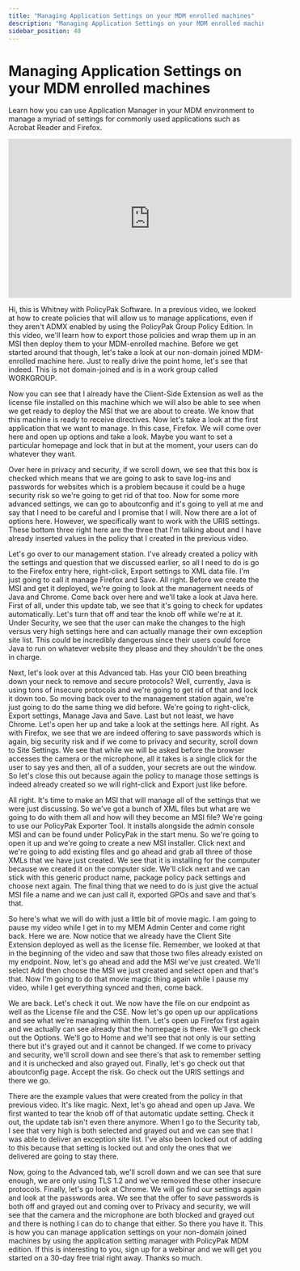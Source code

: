 ```yaml
---
title: "Managing Application Settings on your MDM enrolled machines"
description: "Managing Application Settings on your MDM enrolled machines"
sidebar_position: 40
---
```

# Managing Application Settings on your MDM enrolled machines

Learn how you can use Application Manager in your MDM environment to manage a myriad of settings for
commonly used applications such as Acrobat Reader and Firefox.

<iframe width="560" height="315" src="https://www.youtube.com/embed/TAU2CareRu4" title="Managing Application Settings on your MDM enrolled machines" frameborder="0" allow="accelerometer; autoplay; clipboard-write; encrypted-media; gyroscope; picture-in-picture; web-share" referrerpolicy="strict-origin-when-cross-origin" allowfullscreen="1"></iframe>

Hi, this is Whitney with PolicyPak Software. In a previous video, we looked at how to create
policies that will allow us to manage applications, even if they aren't ADMX enabled by using the
PolicyPak Group Policy Edition. In this video, we'll learn how to export those policies and wrap
them up in an MSI then deploy them to your MDM-enrolled machine. Before we get started around that
though, let's take a look at our non-domain joined MDM-enrolled machine here. Just to really drive
the point home, let's see that indeed. This is not domain-joined and is in a work group called
WORKGROUP.

Now you can see that I already have the Client-Side Extension as well as the license file installed
on this machine which we will also be able to see when we get ready to deploy the MSI that we are
about to create. We know that this machine is ready to receive directives. Now let's take a look at
the first application that we want to manage. In this case, Firefox. We will come over here and open
up options and take a look. Maybe you want to set a particular homepage and lock that in but at the
moment, your users can do whatever they want.

Over here in privacy and security, if we scroll down, we see that this box is checked which means
that we are going to ask to save log-ins and passwords for websites which is a problem because it
could be a huge security risk so we're going to get rid of that too. Now for some more advanced
settings, we can go to aboutconfig and it's going to yell at me and say that I need to be careful
and I promise that I will. Now there are a lot of options here. However, we specifically want to
work with the URIS settings. These bottom three right here are the three that I'm talking about and
I have already inserted values in the policy that I created in the previous video.

Let's go over to our management station. I've already created a policy with the settings and
question that we discussed earlier, so all I need to do is go to the Firefox entry here,
right-click, Export settings to XML data file. I'm just going to call it manage Firefox and Save.
All right. Before we create the MSI and get it deployed, we're going to look at the management needs
of Java and Chrome. Come back over here and we'll take a look at Java here. First of all, under this
update tab, we see that it's going to check for updates automatically. Let's turn that off and tear
the knob off while we're at it. Under Security, we see that the user can make the changes to the
high versus very high settings here and can actually manage their own exception site list. This
could be incredibly dangerous since their users could force Java to run on whatever website they
please and they shouldn't be the ones in charge.

Next, let's look over at this Advanced tab. Has your CIO been breathing down your neck to remove and
secure protocols? Well, currently, Java is using tons of insecure protocols and we're going to get
rid of that and lock it down too. So moving back over to the management station again, we're just
going to do the same thing we did before. We're going to right-click, Export settings, Manage Java
and Save. Last but not least, we have Chrome. Let's open her up and take a look at the settings
here. All right. As with Firefox, we see that we are indeed offering to save passwords which is
again, big security risk and if we come to privacy and security, scroll down to Site Settings. We
see that while we will be asked before the browser accesses the camera or the microphone, all it
takes is a single click for the user to say yes and then, all of a sudden, your secrets are out the
window. So let's close this out because again the policy to manage those settings is indeed already
created so we will right-click and Export just like before.

All right. It's time to make an MSI that will manage all of the settings that we were just
discussing. So we've got a bunch of XML files but what are we going to do with them all and how will
they become an MSI file? We're going to use our PolicyPak Exporter Tool. It installs alongside the
admin console MSI and can be found under PolicyPak in the start menu. So we're going to open it up
and we're going to create a new MSI installer. Click next and we're going to add existing files and
go ahead and grab all three of those XMLs that we have just created. We see that it is installing
for the computer because we created it on the computer side. We'll click next and we can stick with
this generic product name, package policy pack settings and choose next again. The final thing that
we need to do is just give the actual MSI file a name and we can just call it, exported GPOs and
save and that's that.

So here's what we will do with just a little bit of movie magic. I am going to pause my video while
I get in to my MEM Admin Center and come right back. Here we are. Now notice that we already have
the Client Site Extension deployed as well as the license file. Remember, we looked at that in the
beginning of the video and saw that those two files already existed on my endpoint. Now, let's go
ahead and add the MSI we've just created. We'll select Add then choose the MSI we just created and
select open and that's that. Now I'm going to do that movie magic thing again while I pause my
video, while I get everything synced and then, come back.

We are back. Let's check it out. We now have the file on our endpoint as well as the License file
and the CSE. Now let's go open up our applications and see what we're managing within them. Let's
open up Firefox first again and we actually can see already that the homepage is there. We'll go
check out the Options. We'll go to Home and we'll see that not only is our setting there but it's
grayed out and it cannot be changed. If we come to privacy and security, we'll scroll down and see
there's that ask to remember setting and it is unchecked and also grayed out. Finally, let's go
check out that aboutconfig page. Accept the risk. Go check out the URIS settings and there we go.

There are the example values that were created from the policy in that previous video. It's like
magic. Next, let's go ahead and open up Java. We first wanted to tear the knob off of that automatic
update setting. Check it out, the update tab isn't even there anymore. When I go to the Security
tab, I see that very high is both selected and grayed out and we can see that I was able to deliver
an exception site list. I've also been locked out of adding to this because that setting is locked
out and only the ones that we delivered are going to stay there.

Now, going to the Advanced tab, we'll scroll down and we can see that sure enough, we are only using
TLS 1.2 and we've removed these other insecure protocols. Finally, let's go look at Chrome. We will
go find our settings again and look at the passwords area. We see that the offer to save passwords
is both off and grayed out and coming over to Privacy and security, we will see that the camera and
the microphone are both blocked and grayed out and there is nothing I can do to change that either.
So there you have it. This is how you can manage application settings on your non-domain joined
machines by using the application setting manager with PolicyPak MDM edition. If this is interesting
to you, sign up for a webinar and we will get you started on a 30-day free trial right away. Thanks
so much.
